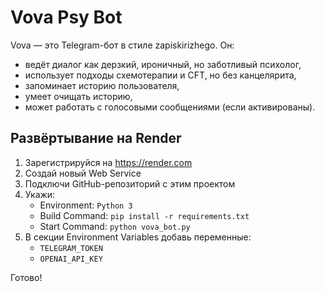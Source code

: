 # Vova Psy Bot

Vova — это Telegram-бот в стиле zapiskirizhego. Он:
- ведёт диалог как дерзкий, ироничный, но заботливый психолог,
- использует подходы схемотерапии и CFT, но без канцелярита,
- запоминает историю пользователя,
- умеет очищать историю,
- может работать с голосовыми сообщениями (если активированы).

## Развёртывание на Render

1. Зарегистрируйся на https://render.com
2. Создай новый Web Service
3. Подключи GitHub-репозиторий с этим проектом
4. Укажи:
   - Environment: `Python 3`
   - Build Command: `pip install -r requirements.txt`
   - Start Command: `python vova_bot.py`
5. В секции Environment Variables добавь переменные:
   - `TELEGRAM_TOKEN`
   - `OPENAI_API_KEY`

Готово!